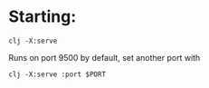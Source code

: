 # Starting:

`clj -X:serve`

Runs on port 9500 by default, set another port with

`clj -X:serve :port $PORT`
